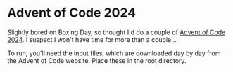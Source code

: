 # Advent of Code 2024

Slightly bored on Boxing Day, so thought I'd do a couple of [Advent of Code 2024](https://adventofcode.com/2024).  I suspect I won't have time for more than a couple...

To run, you'll need the input files, which are downloaded day by day from the Advent of Code website.  Place these in the root directory.
